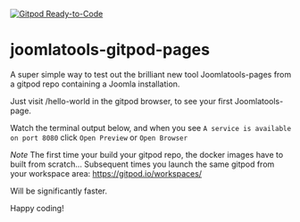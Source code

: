 [![Gitpod Ready-to-Code](https://img.shields.io/badge/Gitpod-ready--to--code-blue?logo=gitpod)](https://gitpod.io/#https://github.com/joomlatools/joomlatools-gitpod-pages)
# joomlatools-gitpod-pages
A super simple way to test out the brilliant new tool Joomlatools-pages from a gitpod repo containing a Joomla installation.

Just visit /hello-world in the gitpod browser, to see your first Joomlatools-page.

Watch the terminal output below, and when you see `A service is available on port 8080` click `Open Preview` or `Open Browser`

*Note* The first time your build your gitpod repo, the docker images have to built from scratch... Subsequent times you launch the same gitpod from your workspace area:
https://gitpod.io/workspaces/

Will be significantly faster.

Happy coding!
